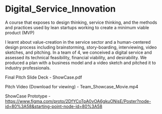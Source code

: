 # Digital_Service_Innovation
A course that exposes to design thinking, service thinking, and the methods and practices used by lean startups working to create a minimum viable product (MVP)

I learnt about value-creation in the service sector and a human-centered design process including brainstorming, story-boarding, interviewing, video sketches, and pitching. In a team of 4, we conceived a digital service and assessed its technical feasibility, financial viability, and desirability. We produced a plan with a business model and a video sketch and pitched it to industry professionals.

Final Pitch Slide Deck - ShowCase.pdf

Pitch Video (Download for viewing) - Team_Showcase_Movie.mp4 

ShowCase Prototype - https://www.figma.com/proto/2DfYCoTpA0vOA6gkuONisE/Poster?node-id=80%3A58&starting-point-node-id=80%3A58

